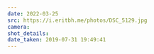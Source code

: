 ```yaml
---
date: 2022-03-25
src: https://i.eritbh.me/photos/DSC_5129.jpg
camera:
shot_details:
date_taken: 2019-07-31 19:49:41
---
```

